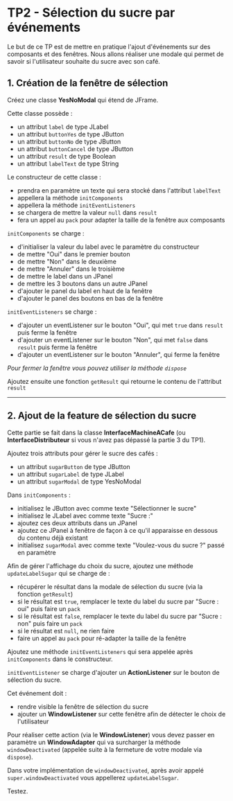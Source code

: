 # TP2 - Sélection du sucre par événements

Le but de ce TP est de mettre en pratique l'ajout d'événements sur des composants et des fenêtres. Nous allons réaliser une modale qui permet de savoir si l'utilisateur souhaite du sucre avec son café.
 
## 1. Création de la fenêtre de sélection

Créez une classe **YesNoModal** qui étend de JFrame.

Cette classe possède :

- un attribut `label` de type JLabel
- un attribut `buttonYes` de type JButton
- un attribut `buttonNo` de type JButton
- un attribut `buttonCancel` de type JButton
- un attribut `result` de type Boolean
- un attribut `labelText` de type String

Le constructeur de cette classe :

- prendra en paramètre un texte qui sera stocké dans l'attribut `labelText`
- appellera la méthode `initComponents`
- appellera la méthode `initEventListeners`
- se chargera de mettre la valeur `null` dans `result`
- fera un appel au `pack` pour adapter la taille de la fenêtre aux composants

`initComponents` se charge :

- d'initialiser la valeur du label avec le paramètre du constructeur
- de mettre "Oui" dans le premier bouton
- de mettre "Non" dans le deuxième
- de mettre "Annuler" dans le troisième
- de mettre le label dans un JPanel
- de mettre les 3 boutons dans un autre JPanel
- d'ajouter le panel du label en haut de la fenêtre
- d'ajouter le panel des boutons en bas de la fenêtre

`initEventListeners` se charge :

- d'ajouter un eventListener sur le bouton "Oui", qui met `true` dans `result` puis ferme la fenêtre
- d'ajouter un eventListener sur le bouton "Non", qui met `false` dans `result` puis ferme la fenêtre
- d'ajouter un eventListener sur le bouton "Annuler", qui ferme la fenêtre

*Pour fermer la fenêtre vous pouvez utiliser la méthode `dispose`*

Ajoutez ensuite une fonction `getResult` qui retourne le contenu de l'attribut `result`

---

## 2. Ajout de la feature de sélection du sucre

Cette partie se fait dans la classe **InterfaceMachineACafe** (ou **InterfaceDistributeur** si vous n'avez pas dépassé la partie 3 du TP1).

Ajoutez trois attributs pour gérer le sucre des cafés :

- un attribut `sugarButton` de type JButton
- un attribut `sugarLabel` de type JLabel
- un attribut `sugarModal` de type YesNoModal

Dans `initComponents` :

- initialisez le JButton avec comme texte "Sélectionner le sucre"
- initialisez le JLabel avec comme texte "Sucre :"
- ajoutez ces deux attributs dans un JPanel
- ajoutez ce JPanel à fenêtre de façon à ce qu'il apparaisse en dessous du contenu déjà existant
- initialisez `sugarModal` avec comme texte "Voulez-vous du sucre ?" passé en paramètre

Afin de gérer l'affichage du choix du sucre, ajoutez une méthode `updateLabelSugar` qui se charge de :

- récupérer le résultat dans la modale de sélection du sucre (via la fonction `getResult`)
- si le résultat est `true`, remplacer le texte du label du sucre par "Sucre : oui" puis faire un `pack`
- si le résultat est `false`, remplacer le texte du label du sucre par "Sucre : non" puis faire un `pack`
- si le résultat est `null`, ne rien faire
- faire un appel au `pack` pour ré-adapter la taille de la fenêtre

Ajoutez une méthode `initEventListeners` qui sera appelée après `initComponents` dans le constructeur.

`initEventListener` se charge d'ajouter un **ActionListener** sur le bouton de sélection du sucre.

Cet événement doit :

- rendre visible la fenêtre de sélection du sucre
- ajouter un **WindowListener** sur cette fenêtre afin de détecter le choix de l'utilisateur

Pour réaliser cette action (via le **WindowListener**) vous devez passer en paramètre un **WindowAdapter** qui va surcharger la méthode `windowDeactivated` (appelée suite à la fermeture de votre modale via `dispose`).

Dans votre implémentation de `windowDeactivated`, après avoir appelé `super.windowDeactivated` vous appellerez `updateLabelSugar`.

Testez.
